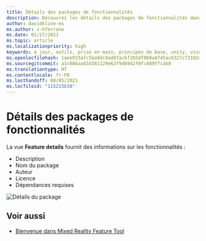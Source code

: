 ```yaml
---
title: Détails des packages de fonctionnalités
description: Découvrez les détails des packages de fonctionnalités dans Mixed Reality Feature Tool pour le développement HoloLens et VR.
author: davidkline-ms
ms.author: v-hferrone
ms.date: 01/27/2021
ms.topic: article
ms.localizationpriority: high
keywords: à jour, outils, prise en main, principes de base, unity, visual studio, toolkit, casque de réalité mixte, casque windows mixed reality, casque de réalité virtuelle, installation, Windows, HoloLens, émulateur, unreal, openxr
ms.openlocfilehash: 1aee933afc5ba9dc8ad07acbf2b5df960a4745ac6327c731924673a34ae9ae1a
ms.sourcegitcommit: a1c086aa83d381129e62f9d8942f0fc889ffcab0
ms.translationtype: HT
ms.contentlocale: fr-FR
ms.lasthandoff: 08/05/2021
ms.locfileid: "115215638"
---
```

# <a name="feature-package-details"></a>Détails des packages de fonctionnalités

La vue **Feature details** fournit des informations sur les fonctionnalités : 
* Description
* Nom du package
* Auteur 
* Licence
* Dépendances requises

![Détails du package](images/FeatureToolFeatureDetails.png)

## <a name="see-also"></a>Voir aussi

- [Bienvenue dans Mixed Reality Feature Tool](welcome-to-mr-feature-tool.md)
